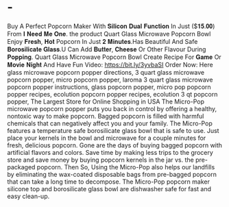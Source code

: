 # -
Buy A Perfect Popcorn Maker With 𝐒𝐢𝐥𝐢𝐜𝐨𝐧 𝐃𝐮𝐚𝐥 𝐅𝐮𝐧𝐜𝐭𝐢𝐨𝐧 In Just ($𝟏𝟓.𝟎𝟎) From 𝐈 𝐍𝐞𝐞𝐝 𝐌𝐞 𝐎𝐧𝐞. the product Quart Glass Microwave Popcorn Bowl Enjoy 𝐅𝐫𝐞𝐬𝐡, 𝐇𝐨𝐭 Popcorn In Just 𝟐 𝐌𝐢𝐧𝐮𝐭𝐞𝐬.Has Beautiful And Safe 𝐁𝐨𝐫𝐨𝐬𝐢𝐥𝐢𝐜𝐚𝐭𝐞 𝐆𝐥𝐚𝐬𝐬.U Can Add 𝐁𝐮𝐭𝐭𝐞𝐫, 𝐂𝐡𝐞𝐞𝐬𝐞 Or Other Flavour During 𝐏𝐨𝐩𝐩𝐢𝐧𝐠. Quart Glass Microwave Popcorn Bowl Create Recipe For 𝐆𝐚𝐦𝐞 Or 𝐌𝐨𝐯𝐢𝐞 𝐍𝐢𝐠𝐡𝐭 And Have Fun
Video: https://bit.ly/3yvbaSI
Order Now: Here
glass microwave popcorn popper directions,
3 quart glass microwave popcorn popper,
micro popcorn popper,
laroma 3 quart glass microwave popcorn popper instructions,
glass popcorn popper,
micro pop popcorn popper recipes,
ecolution popcorn popper recipes,
ecolution 3 qt popcorn popper,
The Largest Store for Online Shopping in USA
The Micro-Pop microwave popcorn popper puts you back in control by offering a healthy, nontoxic way to make popcorn. Bagged popcorn is filled with harmful chemicals that can negatively affect you and your family. The Micro-Pop features a temperature safe borosilicate glass bowl that is safe to use. Just place your kernels in the bowl and microwave for a couple minutes for fresh, delicious popcorn. Gone are the days of buying bagged popcorn with artificial flavors and colors. Save time by making less trips to the grocery store and save money by buying popcorn kernels in the jar vs. the pre-packaged popcorn. Then So, Using the Micro-Pop also helps our landfills by eliminating the wax-coated disposable bags from pre-bagged popcorn that can take a long time to decompose. The Micro-Pop popcorn maker silicone top and borosilicate glass bowl are dishwasher safe for fast and easy clean-up.
